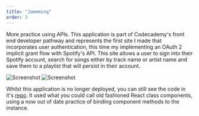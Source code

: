```yaml
---
title: "Jammming"
order: 3
---
```


More practice using APIs. This application is part of Codecademy's front end developer pathway and represents the first site I made that incorporates user authentication, this time my implementing an OAuth 2 implicit grant flow with Spotify's API. This site allows a user to sign into their Spotify account, search for songs either by track name or artist name and save them to a playlist that will persist in their account.

![Screenshot](/images/jammming-img-1.jpg#image-center)
![Screenshot](/images/jammming-img-2.jpg#image-center)

Whilst this application is no longer deployed, you can still see the code in it's [repo](https://github.com/James-Bosley/jammming#link-info). It used what you could call old fashioned React class components, using a now out of date practice of binding component methods to the instance.
